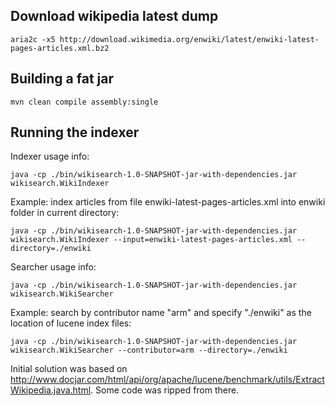 Download wikipedia latest dump
-------------
  ```
  aria2c -x5 http://download.wikimedia.org/enwiki/latest/enwiki-latest-pages-articles.xml.bz2
  ```
  

Building a fat jar
------------

  ```
  mvn clean compile assembly:single
  ```

Running the indexer
------------

Indexer usage info:
  ```
  java -cp ./bin/wikisearch-1.0-SNAPSHOT-jar-with-dependencies.jar wikisearch.WikiIndexer 
  ```


Example: index articles from file enwiki-latest-pages-articles.xml into enwiki folder in current directory:

  ```
  java -cp ./bin/wikisearch-1.0-SNAPSHOT-jar-with-dependencies.jar wikisearch.WikiIndexer --input=enwiki-latest-pages-articles.xml --directory=./enwiki
  ```

Searcher usage info:

  ```
  java -cp ./bin/wikisearch-1.0-SNAPSHOT-jar-with-dependencies.jar wikisearch.WikiSearcher
  ```

Example: search by contributor name "arm" and specify "./enwiki" as the location of lucene index files:

  ```
  java -cp ./bin/wikisearch-1.0-SNAPSHOT-jar-with-dependencies.jar wikisearch.WikiSearcher --contributor=arm --directory=./enwiki
  ```


Initial solution was based on http://www.docjar.com/html/api/org/apache/lucene/benchmark/utils/ExtractWikipedia.java.html. Some code was ripped from there.
